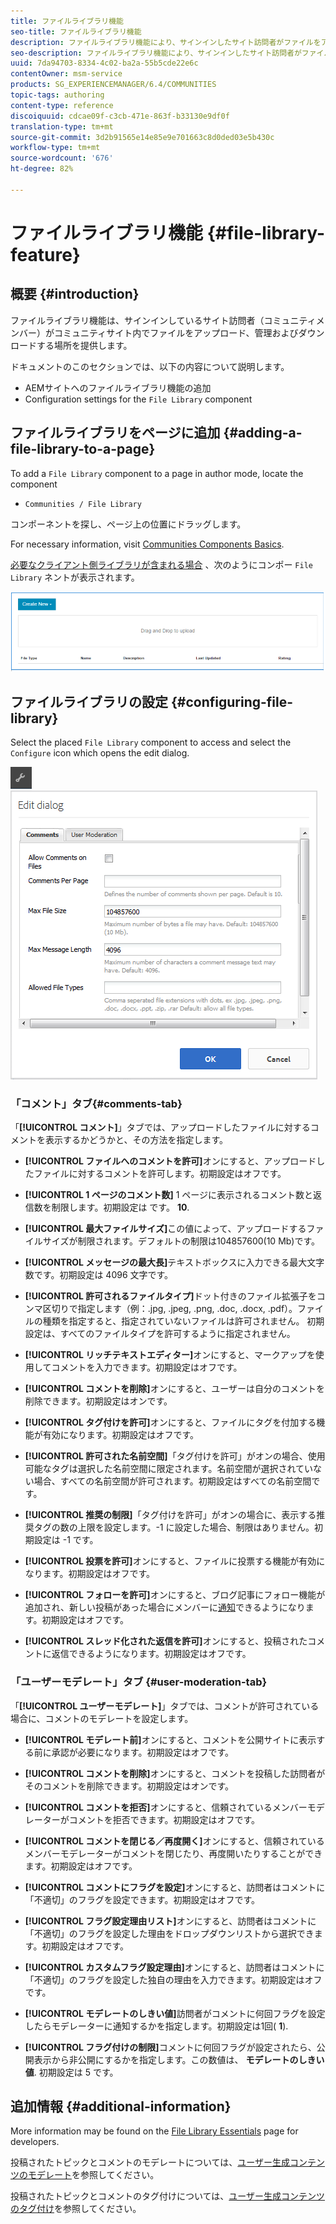 ```yaml
---
title: ファイルライブラリ機能
seo-title: ファイルライブラリ機能
description: ファイルライブラリ機能により、サインインしたサイト訪問者がファイルをアップロード、管理、ダウンロードできるようになります
seo-description: ファイルライブラリ機能により、サインインしたサイト訪問者がファイルをアップロード、管理、ダウンロードできるようになります
uuid: 7da94703-8334-4c02-ba2a-55b5cde22e6c
contentOwner: msm-service
products: SG_EXPERIENCEMANAGER/6.4/COMMUNITIES
topic-tags: authoring
content-type: reference
discoiquuid: cdcae09f-c3cb-471e-863f-b33130e9df0f
translation-type: tm+mt
source-git-commit: 3d2b91565e14e85e9e701663c8d0ded03e5b430c
workflow-type: tm+mt
source-wordcount: '676'
ht-degree: 82%

---
```



# ファイルライブラリ機能 {#file-library-feature}

## 概要 {#introduction}

ファイルライブラリ機能は、サインインしているサイト訪問者（コミュニティメンバー）がコミュニティサイト内でファイルをアップロード、管理およびダウンロードする場所を提供します。

ドキュメントのこのセクションでは、以下の内容について説明します。

* AEMサイトへのファイルライブラリ機能の追加
* Configuration settings for the `File Library` component

## ファイルライブラリをページに追加 {#adding-a-file-library-to-a-page}

To add a `File Library` component to a page in author mode, locate the component

* `Communities / File Library`

コンポーネントを探し、ページ上の位置にドラッグします。

For necessary information, visit [Communities Components Basics](basics.md).

[必要なクライアント側ライブラリが含まれる場合](essentials-file-library.md#essentials-for-client-side) 、次のようにコンポー `File Library` ネントが表示されます。

![chlimage_1-430](assets/chlimage_1-430.png)

## ファイルライブラリの設定 {#configuring-file-library}

Select the placed `File Library` component to access and select the `Configure` icon which opens the edit dialog.

![chlimage_1-431](assets/chlimage_1-431.png) ![chlimage_1-432](assets/chlimage_1-432.png)

### 「コメント」タブ{#comments-tab}

「**[!UICONTROL コメント]**」タブでは、アップロードしたファイルに対するコメントを表示するかどうかと、その方法を指定します。

* **[!UICONTROL ファイルへのコメントを許可]**&#x200B;オンにすると、アップロードしたファイルに対するコメントを許可します。初期設定はオフです。

* **[!UICONTROL 1 ページのコメント数]** 1 ページに表示されるコメント数と返信数を制限します。初期設定は です。 
**10**.

* **[!UICONTROL 最大ファイルサイズ]**&#x200B;この値によって、アップロードするファイルサイズが制限されます。デフォルトの制限は104857600(10 Mb)です。

* **[!UICONTROL メッセージの最大長]**&#x200B;テキストボックスに入力できる最大文字数です。初期設定は 4096 文字です。

* **[!UICONTROL 許可されるファイルタイプ]**&#x200B;ドット付きのファイル拡張子をコンマ区切りで指定します（例：.jpg, .jpeg, .png, .doc, .docx, .pdf）。ファイルの種類を指定すると、指定されていないファイルは許可されません。 初期設定は、すべてのファイルタイプを許可するように指定されません。

* **[!UICONTROL リッチテキストエディター]**&#x200B;オンにすると、マークアップを使用してコメントを入力できます。初期設定はオフです。

* **[!UICONTROL コメントを削除]**&#x200B;オンにすると、ユーザーは自分のコメントを削除できます。初期設定はオンです。

* **[!UICONTROL タグ付けを許可]**&#x200B;オンにすると、ファイルにタグを付加する機能が有効になります。初期設定はオフです。

* **[!UICONTROL 許可された名前空間]**「タグ付けを許可」がオンの場合、使用可能なタグは選択した名前空間に限定されます。名前空間が選択されていない場合、すべての名前空間が許可されます。初期設定はすべての名前空間です。

* **[!UICONTROL 推奨の制限]**「タグ付けを許可」がオンの場合に、表示する推奨タグの数の上限を設定します。-1 に設定した場合、制限はありません。初期設定は -1 です。

* **[!UICONTROL 投票を許可]**&#x200B;オンにすると、ファイルに投票する機能が有効になります。初期設定はオフです。

* **[!UICONTROL フォローを許可]**&#x200B;オンにすると、ブログ記事にフォロー機能が追加され、新しい投稿があった場合にメンバーに[通知](notifications.md)できるようになります。初期設定はオフです。

* **[!UICONTROL スレッド化された返信を許可]**&#x200B;オンにすると、投稿されたコメントに返信できるようになります。初期設定はオフです。

### 「ユーザーモデレート」タブ {#user-moderation-tab}

「**[!UICONTROL ユーザーモデレート]**」タブでは、コメントが許可されている場合に、コメントのモデレートを設定します。

* **[!UICONTROL モデレート前]**&#x200B;オンにすると、コメントを公開サイトに表示する前に承認が必要になります。初期設定はオフです。

* **[!UICONTROL コメントを削除]**&#x200B;オンにすると、コメントを投稿した訪問者がそのコメントを削除できます。初期設定はオンです。

* **[!UICONTROL コメントを拒否]**&#x200B;オンにすると、信頼されているメンバーモデレーターがコメントを拒否できます。初期設定はオフです。

* **[!UICONTROL コメントを閉じる／再度開く]**&#x200B;オンにすると、信頼されているメンバーモデレーターがコメントを閉じたり、再度開いたりすることができます。初期設定はオフです。

* **[!UICONTROL コメントにフラグを設定]**&#x200B;オンにすると、訪問者はコメントに「不適切」のフラグを設定できます。初期設定はオフです。

* **[!UICONTROL フラグ設定理由リスト]**&#x200B;オンにすると、訪問者はコメントに「不適切」のフラグを設定した理由をドロップダウンリストから選択できます。初期設定はオフです。

* **[!UICONTROL カスタムフラグ設定理由]**&#x200B;オンにすると、訪問者はコメントに「不適切」のフラグを設定した独自の理由を入力できます。初期設定はオフです。

* **[!UICONTROL モデレートのしきい値]**&#x200B;訪問者がコメントに何回フラグを設定したらモデレーターに通知するかを指定します。初期設定は1回(
**1**).

* **[!UICONTROL フラグ付けの制限]**&#x200B;コメントに何回フラグが設定されたら、公開表示から非公開にするかを指定します。この数値は、 
**モデレートのしきい値**. 初期設定は 5 です。

## 追加情報 {#additional-information}

More information may be found on the [File Library Essentials](essentials-file-library.md) page for developers.

投稿されたトピックとコメントのモデレートについては、[ユーザー生成コンテンツのモデレート](moderate-ugc.md)を参照してください。

投稿されたトピックとコメントのタグ付けについては、[ユーザー生成コンテンツのタグ付け](tag-ugc.md)を参照してください。
